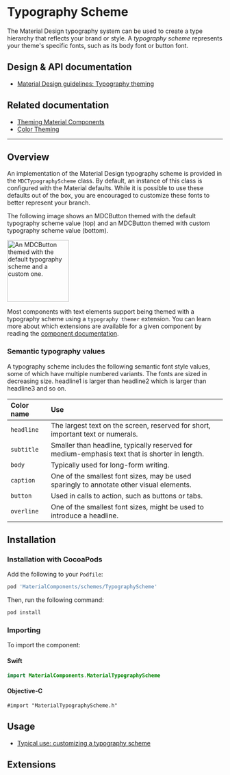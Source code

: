 # Typography Scheme

The Material Design typography system can be used to create a type hierarchy that reflects your
brand or style. A _typography scheme_ represents your theme's specific fonts, such as its body
font or button font.

## Design & API documentation

* [Material Design guidelines: Typography theming](https://material.io/go/design-typography-theming)

## Related documentation

* [Theming Material Components](../../../../docs/theming/)
* [Color Theming](../../components/schemes/Color/)

<!-- toc -->

- - -

## Overview

An implementation of the Material Design typography scheme is provided in the `MDCTypographyScheme`
class. By default, an instance of this class is configured with the Material defaults. While it is
possible to use these defaults out of the box, you are encouraged to customize these fonts to
better represent your branch.

The following image shows an MDCButton themed with the default typography scheme value (top) and an
MDCButton themed with custom typography scheme value (bottom).

<img src="assets/themedbuttons.png" width="144" alt="An MDCButton themed with the default typography scheme and a custom one.">

Most components with text elements support being themed with a typography scheme using a
`typography themer` extension. You can learn more about which extensions are available for a given
component by reading the [component documentation](../../../).

### Semantic typography values

A typography scheme includes the following semantic font style values, some of which have multiple
numbered variants. The fonts are sized in decreasing size.  headline1 is larger than headline2
which is larger than headline3 and so on.

| Color name    | Use        |
|:--------------|:---------- |
| `headline`    | The largest text on the screen, reserved for short, important text or numerals. |
| `subtitle`    | Smaller than headline, typically reserved for medium-emphasis text that is shorter in length. |
| `body`        | Typically used for long-form writing. |
| `caption`     | One of the smallest font sizes, may be used sparingly to annotate other visual elements. |
| `button`      | Used in calls to action, such as buttons or tabs. |
| `overline`    | One of the smallest font sizes, might be used to introduce a headline. |

## Installation

### Installation with CocoaPods

Add the following to your `Podfile`:

```bash
pod 'MaterialComponents/schemes/TypographyScheme'
```
<!--{: .code-renderer.code-renderer--install }-->

Then, run the following command:

```bash
pod install
```

### Importing

To import the component:

<!--<div class="material-code-render" markdown="1">-->
#### Swift
```swift
import MaterialComponents.MaterialTypographyScheme
```

#### Objective-C

```objc
#import "MaterialTypographyScheme.h"
```
<!--</div>-->

## Usage

- [Typical use: customizing a typography scheme](typical-use-customizing-a-scheme.md)

## Extensions

<!-- Template: Extensions should be called out separately from Usage docs.

- [Typography Theming](typography-theming.md)
-->

